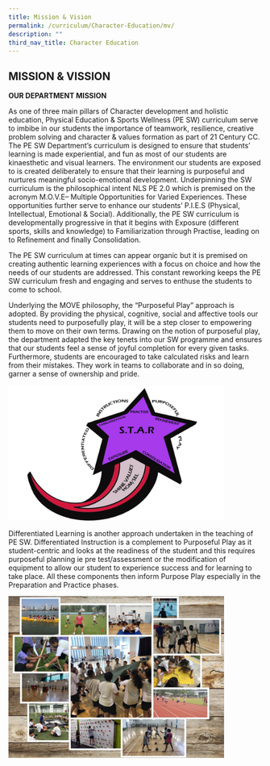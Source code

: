 ```yaml
---
title: Mission & Vision
permalink: /curriculum/Character-Education/mv/
description: ""
third_nav_title: Character Education
---
```

## MISSION & VISSION

**OUR DEPARTMENT MISSION**

As one of three main pillars of Character development and holistic education, Physical Education & Sports Wellness (PE SW) curriculum serve to imbibe in our students the importance of teamwork, resilience, creative problem solving and character & values formation as part of 21 Century CC. The PE SW Department’s curriculum is designed to ensure that students’ learning is made experiential, and fun as most of our students are kinaesthetic and visual learners. The environment our students are exposed to is created deliberately to ensure that their learning is purposeful and nurtures meaningful socio-emotional development. Underpinning the SW curriculum is the philosophical intent NLS PE 2.0 which is premised on the acronym M.O.V.E– Multiple Opportunities for Varied Experiences. These opportunities further serve to enhance our students’ P.I.E.S (Physical, Intellectual, Emotional & Social). Additionally, the PE SW curriculum is developmentally progressive in that it begins with Exposure (different sports, skills and knowledge) to Familiarization through Practise, leading on to Refinement and finally Consolidation.  

The PE SW curriculum at times can appear organic but it is premised on creating authentic learning experiences with a focus on choice and how the needs of our students are addressed. This constant reworking keeps the PE SW curriculum fresh and engaging and serves to enthuse the students to come to school. 

Underlying the MOVE philosophy, the “Purposeful Play” approach is adopted. By providing the physical, cognitive, social and affective tools our students need to purposefully play, it will be a step closer to empowering them to move on their own terms. Drawing on the notion of purposeful play, the department adapted the key tenets into our SW programme and ensures that our students feel a sense of joyful completion for every given tasks. Furthermore, students are encouraged to take calculated risks and learn from their mistakes. They work in teams to collaborate and in so doing, garner a sense of ownership and pride.

<img src="/images/our-framework.jpg" style="width:85%">

Differentiated Learning is another approach undertaken in the teaching of PE SW. Differentiated Instruction is a complement to Purposeful Play as it student-centric and looks at the readiness of the student and this requires purposeful planning ie pre test/assessment or the modification of equipment to allow our student to experience success and for learning to take place. All these components then inform Purpose Play especially in the Preparation and Practice phases.

<img src="/images/frame-work-image.jpg" style="width:85%">
